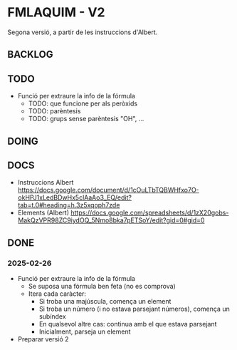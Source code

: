 # FMLAQUIM - V2
Segona versió, a partir de les instruccions d'Albert.

## BACKLOG

## TODO
* Funció per extraure la info de la fórmula
    * TODO: que funcione per als peròxids
    * TODO: parèntesis
    * TODO: grups sense parèntesis "OH", ...

## DOING

## DOCS
* Instruccions Albert
https://docs.google.com/document/d/1cOuLTbTQBWHfxo7O-okHPJ1xLedBDwHx5clAaAo3_EQ/edit?tab=t.0#heading=h.3z5xqoph7zde
* Elements (Albert)
https://docs.google.com/spreadsheets/d/1zX20gobs-MakQzVPR98ZC9iydOQ_5Nmo8bka7pETSoY/edit?gid=0#gid=0

## DONE
### 2025-02-26
* Funció per extraure la info de la fórmula
    * Se suposa una fórmula ben feta (no es comprova)
    * Itera cada caràcter:
        * Si troba una majúscula, comença un element
        * Si troba un número (i no estava parsejant números), comença un subíndex
        * En qualsevol altre cas: continua amb el que estava parsejant
        * Inicialment, parseja un element
* Preparar versió 2

